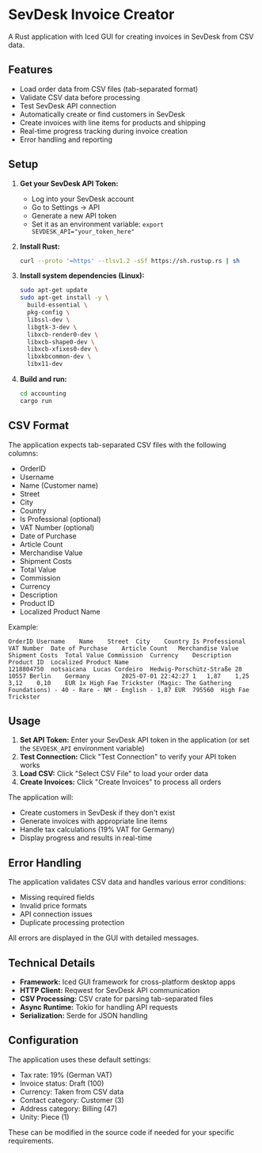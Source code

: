 # SevDesk Invoice Creator

A Rust application with Iced GUI for creating invoices in SevDesk from CSV data.

## Features

- Load order data from CSV files (tab-separated format)
- Validate CSV data before processing
- Test SevDesk API connection
- Automatically create or find customers in SevDesk
- Create invoices with line items for products and shipping
- Real-time progress tracking during invoice creation
- Error handling and reporting

## Setup

1. **Get your SevDesk API Token:**
   - Log into your SevDesk account
   - Go to Settings → API
   - Generate a new API token
   - Set it as an environment variable: `export SEVDESK_API="your_token_here"`

2. **Install Rust:**
   ```bash
   curl --proto '=https' --tlsv1.2 -sSf https://sh.rustup.rs | sh
   ```

3. **Install system dependencies (Linux):**
   ```bash
   sudo apt-get update
   sudo apt-get install -y \
     build-essential \
     pkg-config \
     libssl-dev \
     libgtk-3-dev \
     libxcb-render0-dev \
     libxcb-shape0-dev \
     libxcb-xfixes0-dev \
     libxkbcommon-dev \
     libx11-dev
   ```

4. **Build and run:**
   ```bash
   cd accounting
   cargo run
   ```

## CSV Format

The application expects tab-separated CSV files with the following columns:

- OrderID
- Username
- Name (Customer name)
- Street
- City
- Country
- Is Professional (optional)
- VAT Number (optional)
- Date of Purchase
- Article Count
- Merchandise Value
- Shipment Costs
- Total Value
- Commission
- Currency
- Description
- Product ID
- Localized Product Name

Example:
```
OrderID	Username	Name	Street	City	Country	Is Professional	VAT Number	Date of Purchase	Article Count	Merchandise Value	Shipment Costs	Total Value	Commission	Currency	Description	Product ID	Localized Product Name
1218804750	notsaicana	Lucas Cordeiro	Hedwig-Porschütz-Straße 28	10557 Berlin	Germany			2025-07-01 22:42:27	1	1,87	1,25	3,12	0,10	EUR	1x High Fae Trickster (Magic: The Gathering Foundations) - 40 - Rare - NM - English - 1,87 EUR	795560	High Fae Trickster
```

## Usage

1. **Set API Token:** Enter your SevDesk API token in the application (or set the `SEVDESK_API` environment variable)
2. **Test Connection:** Click "Test Connection" to verify your API token works
3. **Load CSV:** Click "Select CSV File" to load your order data
4. **Create Invoices:** Click "Create Invoices" to process all orders

The application will:
- Create customers in SevDesk if they don't exist
- Generate invoices with appropriate line items
- Handle tax calculations (19% VAT for Germany)
- Display progress and results in real-time

## Error Handling

The application validates CSV data and handles various error conditions:
- Missing required fields
- Invalid price formats
- API connection issues
- Duplicate processing protection

All errors are displayed in the GUI with detailed messages.

## Technical Details

- **Framework:** Iced GUI framework for cross-platform desktop apps
- **HTTP Client:** Reqwest for SevDesk API communication
- **CSV Processing:** CSV crate for parsing tab-separated files
- **Async Runtime:** Tokio for handling API requests
- **Serialization:** Serde for JSON handling

## Configuration

The application uses these default settings:
- Tax rate: 19% (German VAT)
- Invoice status: Draft (100)
- Currency: Taken from CSV data
- Contact category: Customer (3)
- Address category: Billing (47)
- Unity: Piece (1)

These can be modified in the source code if needed for your specific requirements.

